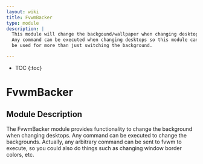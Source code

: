 ```yaml
---
layout: wiki
title: FvwmBacker
type: module
description: |
  This module will change the backgound/wallpaper when changing desktops.
  Any command can be executed when changing desktops so this module can
  be used for more than just switching the background.

---
```

* TOC
{:toc}

# FvwmBacker

## Module Description

The FvwmBacker module provides functionality to change the  background when
changing  desktops.  Any command can be executed to change the backgrounds.
Actually, any arbitrary command can be sent to fvwm to execute, so  you
could also do things such as changing window border colors, etc.

